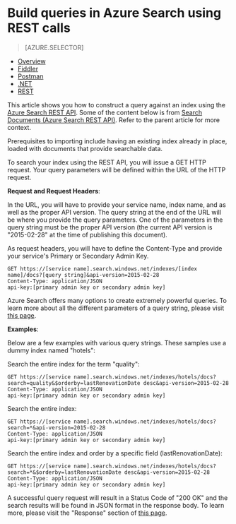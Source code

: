 <properties
	pageTitle="Build queries in Azure Search using REST calls | Microsoft Azure | Hosted cloud search service"
	description="Build a search query in Azure search and use search parameters to filter, sort, and facet search result using the .NET library or SDK."
	services="search"
	documentationCenter=""
	authors="HeidiSteen"
	manager="mblythe"
	editor=""
    tags="azure-portal"/>

<tags
	ms.service="search"
	ms.devlang="rest-api"
	ms.workload="search"
	ms.topic="get-started-article"
	ms.tgt_pltfrm="na"
	ms.date="11/17/2015"
	ms.author="heidist"/>

# Build queries in Azure Search using REST calls
> [AZURE.SELECTOR]
- [Overview](search-query-overview.md)
- [Fiddler](search-fiddler.md)
- [Postman](search-chrome-postman.md)
- [.NET](search-query-dotnet.md)
- [REST](search-query-rest-api.md)

This article shows you how to construct a query against an index using the [Azure Search REST API](https://msdn.microsoft.com/library/azure/dn798935.aspx). Some of the content below is from [Search Documents (Azure Search REST API)](https://msdn.microsoft.com/library/azure/dn798927.aspx). Refer to the parent article for more context.

Prerequisites to importing include having an existing index already in place, loaded with documents that provide searchable data.

To search your index using the REST API, you will issue a GET HTTP request. Your query parameters will be defined within the URL of the HTTP request.

**Request and Request Headers**:

In the URL, you will have to provide your service name, index name, and as well as the proper API version. The query string at the end of the URL will be where you provide the query parameters. One of the parameters in the query string must be the proper API version (the current API version is "2015-02-28" at the time of publishing this document).

As request headers, you will have to define the Content-Type and provide your service's Primary or Secondary Admin Key.

	GET https://[service name].search.windows.net/indexes/[index name]/docs?[query string]&api-version=2015-02-28
	Content-Type: application/JSON
	api-key:[primary admin key or secondary admin key]

Azure Search offers many options to create extremely powerful queries. To learn more about all the different parameters of a query string, please visit [this page](https://msdn.microsoft.com/library/azure/dn798927.aspx).

**Examples**:

Below are a few examples with various query strings. These samples use a dummy index named "hotels":

Search the entire index for the term "quality":

	GET https://[service name].search.windows.net/indexes/hotels/docs?search=quality&$orderby=lastRenovationDate desc&api-version=2015-02-28
	Content-Type: application/JSON
	api-key:[primary admin key or secondary admin key]

Search the entire index:

	GET https://[service name].search.windows.net/indexes/hotels/docs?search=*&api-version=2015-02-28
	Content-Type: application/JSON
	api-key:[primary admin key or secondary admin key]

Search the entire index and order by a specific field (lastRenovationDate):

	GET https://[service name].search.windows.net/indexes/hotels/docs?search=*&$orderby=lastRenovationDate desc&api-version=2015-02-28
	Content-Type: application/JSON
	api-key:[primary admin key or secondary admin key]

A successful query request will result in a Status Code of "200 OK" and the search results will be found in JSON format in the response body. To learn more, please visit the "Response" section of [this page](https://msdn.microsoft.com/library/azure/dn798927.aspx).
